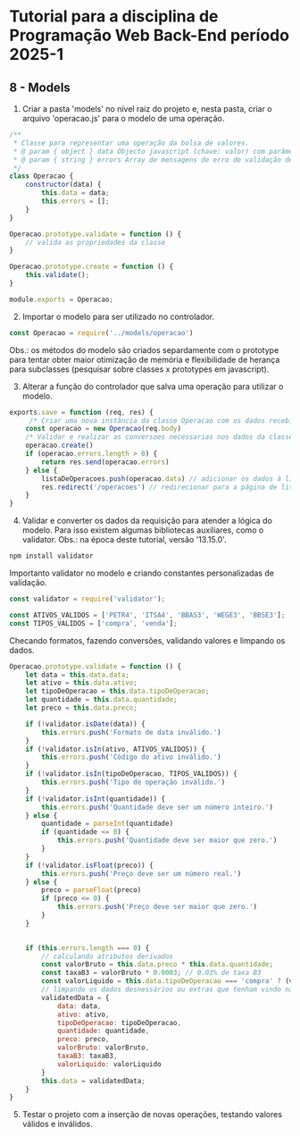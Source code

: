 # Tutorial para a disciplina de Programação Web Back-End período 2025-1

## 8 - Models

1. Criar a pasta 'models' no nível raiz do projeto e, nesta pasta, criar o arquivo 'operacao.js' para o modelo de uma operação.

```javascript
/**
 * Classe para representar uma operação da bolsa de valores.
 * @ param { object } data Objecto javascript (chave: valor) com parâmetros da requisição.
 * @ param { string } errors Array de mensagens de erro de validação de propriedades da classe.
 */
class Operacao {
	constructor(data) {
		this.data = data;
		this.errors = [];
	}
}

Operacao.prototype.validate = function () {
    // valida as propriedades da classe
}

Operacao.prototype.create = function () {
	this.validate();   
}

module.exports = Operacao;
```

2. Importar o modelo para ser utilizado no controlador.

```javascript
const Operacao = require('../models/operacao')
```

Obs.: os métodos do modelo são criados separdamente com o prototype para tentar obter maior otimização de memória e flexibilidade de herança para subclasses (pesquisar sobre classes x prototypes em javascript).

3. Alterar a função do controlador que salva uma operação para utilizar o modelo.

```javascript
exports.save = function (req, res) {
     /* Criar uma nova instância da classe Operacao com os dados recebidos do corpo da requisição */
    const operacao = new Operacao(req.body)
    /* Validar e realizar as conversoes necessarias nos dados da classe */
    operacao.create()
    if (operacao.errors.length > 0) {
        return res.send(operacao.errors)
    } else {
        listaDeOperacoes.push(operacao.data) // adicionar os dados à lista de operações
        res.redirect('/operacoes') // redirecionar para a página de listagem de operações após salvar
    }
}
```

4. Validar e converter os dados da requisição para atender a lógica do modelo. Para isso existem algumas bibliotecas auxiliares, como o validator.
   	Obs.: na época deste tutorial, versão '13.15.0'.

```bash
npm install validator
```

Importanto validator no modelo e criando constantes personalizadas de validação.

```javascript
const validator = require('validator');

const ATIVOS_VALIDOS = ['PETR4', 'ITSA4', 'BBAS3', 'WEGE3', 'BBSE3'];
const TIPOS_VALIDOS = ['compra', 'venda'];
```

Checando formatos, fazendo conversões, validando valores e limpando os dados.

```javascript
Operacao.prototype.validate = function () {
	let data = this.data.data;
	let ativo = this.data.ativo;
	let tipoDeOperacao = this.data.tipoDeOperacao;
	let quantidade = this.data.quantidade;
	let preco = this.data.preco;

	if (!validator.isDate(data)) {
		this.errors.push('Formato de data inválido.')
	}
	if (!validator.isIn(ativo, ATIVOS_VALIDOS)) {
		this.errors.push('Código do ativo inválido.')
	}
	if (!validator.isIn(tipoDeOperacao, TIPOS_VALIDOS)) {
		this.errors.push('Tipo de operação inválido.')
	}
	if (!validator.isInt(quantidade)) {
		this.errors.push('Quantidade deve ser um número inteiro.')
	} else {
		quantidade = parseInt(quantidade)
		if (quantidade <= 0) {
			this.errors.push('Quantidade deve ser maior que zero.')
		}
	}
	if (!validator.isFloat(preco)) {
		this.errors.push('Preço deve ser um número real.')
	} else {
		preco = parseFloat(preco)
		if (preco <= 0) {
			this.errors.push('Preço deve ser maior que zero.')
		}
	}

	
	if (this.errors.length === 0) {
		// calculando atributos derivados
		const valorBruto = this.data.preco * this.data.quantidade;
		const taxaB3 = valorBruto * 0.0003; // 0.03% de taxa B3
		const valorLiquido = this.data.tipoDeOperacao === 'compra' ? (valorBruto + taxaB3) : (valorBruto - taxaB3);
		// limpando os dados desnessários ou extras que tenham vindo na requisição e adicionando valores derivados.
		validatedData = {
			data: data,
			ativo: ativo,
			tipoDeOperacao: tipoDeOperacao,
			quantidade: quantidade,
			preco: preco,
			valorBruto: valorBruto,
			taxaB3: taxaB3,
			valorLiquido: valorLiquido
		}
		this.data = validatedData;
	}
}

```

5. Testar o projeto com a inserção de novas operações, testando valores válidos e inválidos.
